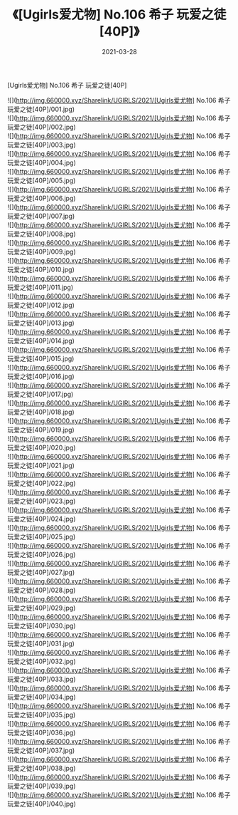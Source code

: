 ﻿---
layout: post
title:  《[Ugirls爱尤物] No.106 希子 玩爱之徒[40P]》
date:   2021-03-28
img: http://img.660000.xyz/Sharelink/UGIRLS/2021/[Ugirls爱尤物] No.106 希子 玩爱之徒[40P]/000.jpg
categories: [美女, 清纯, 唯美]
---

[Ugirls爱尤物] No.106 希子 玩爱之徒[40P]

  ![](http://img.660000.xyz/Sharelink/UGIRLS/2021/[Ugirls爱尤物] No.106 希子 玩爱之徒[40P]/001.jpg) <br> ![](http://img.660000.xyz/Sharelink/UGIRLS/2021/[Ugirls爱尤物] No.106 希子 玩爱之徒[40P]/002.jpg) <br> ![](http://img.660000.xyz/Sharelink/UGIRLS/2021/[Ugirls爱尤物] No.106 希子 玩爱之徒[40P]/003.jpg) <br> ![](http://img.660000.xyz/Sharelink/UGIRLS/2021/[Ugirls爱尤物] No.106 希子 玩爱之徒[40P]/004.jpg) <br> ![](http://img.660000.xyz/Sharelink/UGIRLS/2021/[Ugirls爱尤物] No.106 希子 玩爱之徒[40P]/005.jpg) <br> ![](http://img.660000.xyz/Sharelink/UGIRLS/2021/[Ugirls爱尤物] No.106 希子 玩爱之徒[40P]/006.jpg) <br> ![](http://img.660000.xyz/Sharelink/UGIRLS/2021/[Ugirls爱尤物] No.106 希子 玩爱之徒[40P]/007.jpg) <br> ![](http://img.660000.xyz/Sharelink/UGIRLS/2021/[Ugirls爱尤物] No.106 希子 玩爱之徒[40P]/008.jpg) <br> ![](http://img.660000.xyz/Sharelink/UGIRLS/2021/[Ugirls爱尤物] No.106 希子 玩爱之徒[40P]/009.jpg) <br> ![](http://img.660000.xyz/Sharelink/UGIRLS/2021/[Ugirls爱尤物] No.106 希子 玩爱之徒[40P]/010.jpg) <br> ![](http://img.660000.xyz/Sharelink/UGIRLS/2021/[Ugirls爱尤物] No.106 希子 玩爱之徒[40P]/011.jpg) <br> ![](http://img.660000.xyz/Sharelink/UGIRLS/2021/[Ugirls爱尤物] No.106 希子 玩爱之徒[40P]/012.jpg) <br> ![](http://img.660000.xyz/Sharelink/UGIRLS/2021/[Ugirls爱尤物] No.106 希子 玩爱之徒[40P]/013.jpg) <br> ![](http://img.660000.xyz/Sharelink/UGIRLS/2021/[Ugirls爱尤物] No.106 希子 玩爱之徒[40P]/014.jpg) <br> ![](http://img.660000.xyz/Sharelink/UGIRLS/2021/[Ugirls爱尤物] No.106 希子 玩爱之徒[40P]/015.jpg) <br> ![](http://img.660000.xyz/Sharelink/UGIRLS/2021/[Ugirls爱尤物] No.106 希子 玩爱之徒[40P]/016.jpg) <br> ![](http://img.660000.xyz/Sharelink/UGIRLS/2021/[Ugirls爱尤物] No.106 希子 玩爱之徒[40P]/017.jpg) <br> ![](http://img.660000.xyz/Sharelink/UGIRLS/2021/[Ugirls爱尤物] No.106 希子 玩爱之徒[40P]/018.jpg) <br> ![](http://img.660000.xyz/Sharelink/UGIRLS/2021/[Ugirls爱尤物] No.106 希子 玩爱之徒[40P]/019.jpg) <br> ![](http://img.660000.xyz/Sharelink/UGIRLS/2021/[Ugirls爱尤物] No.106 希子 玩爱之徒[40P]/020.jpg) <br> ![](http://img.660000.xyz/Sharelink/UGIRLS/2021/[Ugirls爱尤物] No.106 希子 玩爱之徒[40P]/021.jpg) <br> ![](http://img.660000.xyz/Sharelink/UGIRLS/2021/[Ugirls爱尤物] No.106 希子 玩爱之徒[40P]/022.jpg) <br> ![](http://img.660000.xyz/Sharelink/UGIRLS/2021/[Ugirls爱尤物] No.106 希子 玩爱之徒[40P]/023.jpg) <br> ![](http://img.660000.xyz/Sharelink/UGIRLS/2021/[Ugirls爱尤物] No.106 希子 玩爱之徒[40P]/024.jpg) <br> ![](http://img.660000.xyz/Sharelink/UGIRLS/2021/[Ugirls爱尤物] No.106 希子 玩爱之徒[40P]/025.jpg) <br> ![](http://img.660000.xyz/Sharelink/UGIRLS/2021/[Ugirls爱尤物] No.106 希子 玩爱之徒[40P]/026.jpg) <br> ![](http://img.660000.xyz/Sharelink/UGIRLS/2021/[Ugirls爱尤物] No.106 希子 玩爱之徒[40P]/027.jpg) <br> ![](http://img.660000.xyz/Sharelink/UGIRLS/2021/[Ugirls爱尤物] No.106 希子 玩爱之徒[40P]/028.jpg) <br> ![](http://img.660000.xyz/Sharelink/UGIRLS/2021/[Ugirls爱尤物] No.106 希子 玩爱之徒[40P]/029.jpg) <br> ![](http://img.660000.xyz/Sharelink/UGIRLS/2021/[Ugirls爱尤物] No.106 希子 玩爱之徒[40P]/030.jpg) <br> ![](http://img.660000.xyz/Sharelink/UGIRLS/2021/[Ugirls爱尤物] No.106 希子 玩爱之徒[40P]/031.jpg) <br> ![](http://img.660000.xyz/Sharelink/UGIRLS/2021/[Ugirls爱尤物] No.106 希子 玩爱之徒[40P]/032.jpg) <br> ![](http://img.660000.xyz/Sharelink/UGIRLS/2021/[Ugirls爱尤物] No.106 希子 玩爱之徒[40P]/033.jpg) <br> ![](http://img.660000.xyz/Sharelink/UGIRLS/2021/[Ugirls爱尤物] No.106 希子 玩爱之徒[40P]/034.jpg) <br> ![](http://img.660000.xyz/Sharelink/UGIRLS/2021/[Ugirls爱尤物] No.106 希子 玩爱之徒[40P]/035.jpg) <br> ![](http://img.660000.xyz/Sharelink/UGIRLS/2021/[Ugirls爱尤物] No.106 希子 玩爱之徒[40P]/036.jpg) <br> ![](http://img.660000.xyz/Sharelink/UGIRLS/2021/[Ugirls爱尤物] No.106 希子 玩爱之徒[40P]/037.jpg) <br> ![](http://img.660000.xyz/Sharelink/UGIRLS/2021/[Ugirls爱尤物] No.106 希子 玩爱之徒[40P]/038.jpg) <br> ![](http://img.660000.xyz/Sharelink/UGIRLS/2021/[Ugirls爱尤物] No.106 希子 玩爱之徒[40P]/039.jpg) <br> ![](http://img.660000.xyz/Sharelink/UGIRLS/2021/[Ugirls爱尤物] No.106 希子 玩爱之徒[40P]/040.jpg) <br>